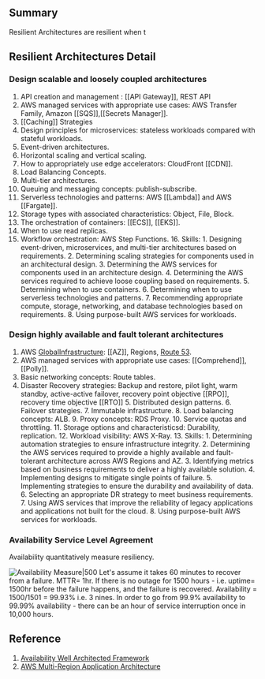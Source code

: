 ## Summary
Resilient Architectures are resilient when t

## Resilient Architectures Detail

### Design scalable and loosely coupled architectures
1. API creation and management : [[API Gateway]], REST API
2. AWS managed services with appropriate use cases: AWS Transfer Family, Amazon [[SQS]],[[Secrets Manager]].
3. [[Caching]] Strategies
4. Design principles for microservices: stateless workloads compared with stateful workloads.
5. Event-driven architectures.
6. Horizontal scaling and vertical scaling.
7. How to appropriately use edge accelerators: CloudFront [[CDN]].
8. Load Balancing Concepts. 
9. Multi-tier architectures.
10. Queuing and messaging concepts: publish-subscribe.
11. Serverless technologies and patterns: AWS [[Lambda]] and AWS [[Fargate]].
12. Storage types with associated characteristics: Object, File, Block.
13. The orchestration of containers: [[ECS]], [[EKS]].
14. When to use read replicas.
15. Workflow orchestration: AWS Step Functions.	16. Skills:
		1. Designing event-driven, microservices, and multi-tier architectures based on requirements.
		2. Determining scaling strategies for components used in an architectural design.
		3. Determining the AWS services for components used in an architecture design.
		4. Determining the AWS services required to achieve loose coupling based on requirements.
		5. Determining when to use containers.
		6. Determining when to use serverless technologies and patterns.
		7. Recommending appropriate compute, storage, networking, and database technologies based on requirements.
		8. Using purpose-built AWS services for workloads.
### Design highly available and fault tolerant architectures 
1. AWS [GlobalInfrastructure](GlobalInfrastructure.md): [[AZ]], Regions, [Route 53](Route%2053.md).
2. AWS managed services with appropriate use cases: [[Comprehend]], [[Polly]].
3. Basic networking concepts: Route tables.
4. Disaster Recovery strategies: Backup and restore, pilot light, warm standby, active-active failover, recovery point objective [[RPO]], recovery time objective [[RTO]]
	5. Distributed design patterns.
	6. Failover strategies.
	7. Immutable infrastructure.
	8. Load balancing concepts: ALB.
	9. Proxy concepts: RDS Proxy.
	10. Service quotas and throttling.
	11. Storage options and characteristicsd: Durability, replication.
	12. Workload visibility: AWS X-Ray.
	13. Skills:
			1. Determining automation strategies to ensure infrastructure integrity.
			2. Determining the AWS services required to provide a highly available and fault-tolerant architecture across AWS Regions and AZ.
			3. Identifying metrics based on business requirements to deliver a highly available solution.
			4. Implementing designs to mitigate single points of failure.
			5. Implementing strategies to ensure the durability and availability of data.
			6. Selecting an appropriate DR strategy to meet business requirements.
			7. Using AWS services that improve the reliability of legacy applications and applications not built for the cloud.
			8. Using purpose-built AWS services for workloads.

### Availability Service Level Agreement
Availability quantitatively measure resiliency.

![Availability Measure|500](https://docs.aws.amazon.com/images/wellarchitected/latest/reliability-pillar/images/avail-est-formula.png)
Let's assume it takes 60 minutes to recover from a failure. MTTR= 1hr.
If there is no outage for 1500 hours - i.e. uptime= 1500hr before the failure happens, and the failure is recovered. 
Availability = 1500/1501 = 99.93% i.e. 3 nines.
In order to go from 99.9% availability to 99.99% availability - there can be an hour of service interruption once in 10,000 hours.

## Reference
1. [Availability Well Architected Framework](https://docs.aws.amazon.com/wellarchitected/latest/reliability-pillar/availability.html)
2. [AWS Multi-Region Application Architecture](https://aws.amazon.com/solutions/implementations/multi-region-application-architecture/)